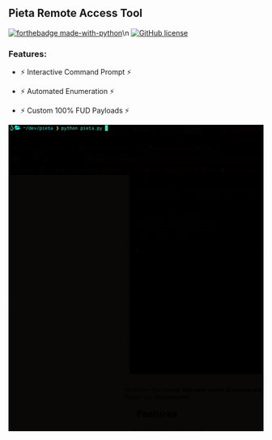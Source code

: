 ## Pieta Remote Access Tool
[![forthebadge made-with-python](http://ForTheBadge.com/images/badges/made-with-python.svg)](https://www.python.org/)\n
[![GitHub license](https://img.shields.io/github/license/Naereen/StrapDown.js.svg)](https://github.com/0xmanjoos/Pieta/LICENSE)
### Features:
* ⚡ Interactive Command Prompt ⚡

* ⚡ Automated Enumeration ⚡

* ⚡ Custom 100% FUD Payloads ⚡




![image](./images/example.gif)
